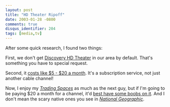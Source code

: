 ```yaml
---
layout: post
title: "HD Theater Ripoff"
date: 2003-01-28 -0800
comments: true
disqus_identifier: 204
tags: [media,tv]
---
```

After some quick research, I found two things:

 First, we don't get [Discovery HD Theater](http://dhd.discovery.com/)
in our area by default. That's something you have to special request.

 Second, it [costs like $5 - $20 a
month](http://dhd.discovery.com/utilities/getchannel/getchannel.html).
It's a subscription service, not just another cable channel!

 Now, I enjoy my [*Trading
Spaces*](http://tlc.discovery.com/fansites/tradingspaces/tradingspaces.html)
as much as the next guy, but if I'm going to be paying $20 a month for
a channel, it'd [best have some boobs on
it](http://www.playboy.com/pbtv-hv/). And I don't mean the scary native
ones you see in [*National
Geographic*](http://www.nationalgeographic.com/).

